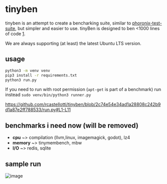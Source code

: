 # tinyben

tinyben is an attempt to create a bencharking suite, similar to [phoronix-test-suite](https://www.phoronix-test-suite.com/), but simpler and easier to use. tinyBen is designed to ben <1000 lines of code [1](https://github.com/geohot/minikeyvalue).

We are always supporting (at least) the latest Ubuntu LTS version.

## usage

```bash
python3 -m venv venv
pip3 install -r requirements.txt
python3 run.py 
```
If you need to run with root permission (`apt-get` is part of a benchmark) run instead `sudo venv/bin/python3 runner.py`

https://github.com/rcastellotti/tinyben/blob/2c74e54e34ad1a28808c242b9d1a87e2ff788533/run.py#L1-L11

## benchmarks i need now (will be removed)

+ __cpu__ ~> compilation (llvm,linux, imagemagick, godot), lz4
+ __memory__ ~> tinymembench, mbw
+ __I/O__ ~> redis, sqlite


## sample run
![image](https://github.com/rcastellotti/tinyben/assets/43064224/ee953b86-1141-4623-ad2a-ad211f74707d)
